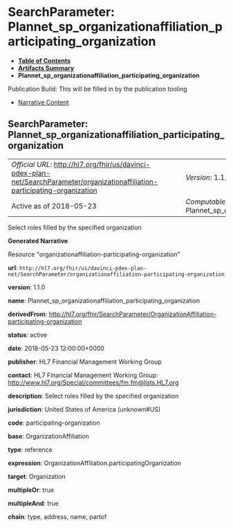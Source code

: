 # SearchParameter: Plannet\_sp\_organizationaffiliation\_participating\_organization

* [**Table of Contents**](toc.html)
* [**Artifacts Summary**](artifacts.html)
* **Plannet\_sp\_organizationaffiliation\_participating\_organization**

Publication Build: This will be filled in by the publication tooling

* [Narrative Content](#)

## SearchParameter: Plannet\_sp\_organizationaffiliation\_participating\_organization

|  |  |  |  |  |
| --- | --- | --- | --- | --- |
| *Official URL*: http://hl7.org/fhir/us/davinci-pdex-plan-net/SearchParameter/organizationaffiliation-participating-organization | | | | *Version*: 1.1.0 |
| Active as of 2018-05-23 | | | | *Computable Name*: Plannet\_sp\_organizationaffiliation\_participating\_organization |

Select roles filled by the specified organization

**Generated Narrative**

Resource "organizationaffiliation-participating-organization"

**url**: `http://hl7.org/fhir/us/davinci-pdex-plan-net/SearchParameter/organizationaffiliation-participating-organization`

**version**: 1.1.0

**name**: Plannet\_sp\_organizationaffiliation\_participating\_organization

**derivedFrom**: <http://hl7.org/fhir/SearchParameter/OrganizationAffiliation-participating-organization>

**status**: active

**date**: 2018-05-23 12:00:00+0000

**publisher**: HL7 Financial Management Working Group

**contact**: HL7 Financial Management Working Group: <http://www.hl7.org/Special/committees/fm>,[fm@lists.HL7.org](mailto:fm@lists.HL7.org)

**description**: Select roles filled by the specified organization

**jurisdiction**: United States of America  (unknown#US)

**code**: participating-organization

**base**: OrganizationAffiliation

**type**: reference

**expression**: OrganizationAffiliation.participatingOrganization

**target**: Organization

**multipleOr**: true

**multipleAnd**: true

**chain**: type, address, name, partof